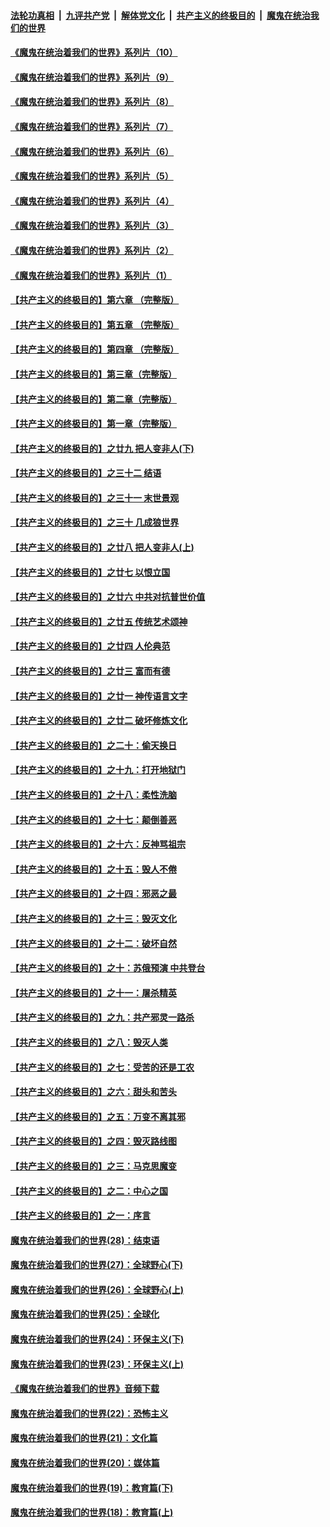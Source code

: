 

####  [法轮功真相](../../../../basic/blob/master/README.md?t=08240831) &nbsp;|&nbsp; [九评共产党](../../../../9ping.md/blob/master/README.md?t=08240831) &nbsp;|&nbsp; [解体党文化](../../../../jtdwh.md/blob/master/README.md?t=08240831)  &nbsp;|&nbsp; [共产主义的终极目的](../../../../gczydzjmd.md/blob/master/README.md?t=08240831) &nbsp;|&nbsp; [魔鬼在统治我们的世界](../../../../mgztzwmdsj.md/blob/master/README.md?t=08240831) 

#### [《魔鬼在统治着我们的世界》系列片（10）](../pages/nsc422/n12292670.md?t=08240831) 

#### [《魔鬼在统治着我们的世界》系列片（9）](../pages/nsc422/n12290859.md?t=08240831) 

#### [《魔鬼在统治着我们的世界》系列片（8）](../pages/nsc422/n12287445.md?t=08240831) 

#### [《魔鬼在统治着我们的世界》系列片（7）](../pages/nsc422/n12283425.md?t=08240831) 

#### [《魔鬼在统治着我们的世界》系列片（6）](../pages/nsc422/n12282314.md?t=08240831) 

#### [《魔鬼在统治着我们的世界》系列片（5）](../pages/nsc422/n12281419.md?t=08240831) 

#### [《魔鬼在统治着我们的世界》系列片（4）](../pages/nsc422/n12274024.md?t=08240831) 

#### [《魔鬼在统治着我们的世界》系列片（3）](../pages/nsc422/n12271322.md?t=08240831) 

#### [《魔鬼在统治着我们的世界》系列片（2）](../pages/nsc422/n12269049.md?t=08240831) 

#### [《魔鬼在统治着我们的世界》系列片（1）](../pages/nsc422/n12267575.md?t=08240831) 

#### [【共产主义的终极目的】第六章 （完整版）](../pages/nsc422/n11428913.md?t=08240831) 

#### [【共产主义的终极目的】第五章 （完整版）](../pages/nsc422/n11428912.md?t=08240831) 

#### [【共产主义的终极目的】第四章 （完整版）](../pages/nsc422/n11428907.md?t=08240831) 

#### [【共产主义的终极目的】第三章（完整版）](../pages/nsc422/n11428848.md?t=08240831) 

#### [【共产主义的终极目的】第二章（完整版）](../pages/nsc422/n11428831.md?t=08240831) 

#### [【共产主义的终极目的】第一章（完整版）](../pages/nsc422/n11417651.md?t=08240831) 

#### [【共产主义的终极目的】之廿九 把人变非人(下)](../pages/nsc422/n11344140.md?t=08240831) 

#### [【共产主义的终极目的】之三十二 结语](../pages/nsc422/n11360535.md?t=08240831) 

#### [【共产主义的终极目的】之三十一 末世景观](../pages/nsc422/n11351129.md?t=08240831) 

#### [【共产主义的终极目的】之三十 几成狼世界](../pages/nsc422/n11348280.md?t=08240831) 

#### [【共产主义的终极目的】之廿八 把人变非人(上)](../pages/nsc422/n11340492.md?t=08240831) 

#### [【共产主义的终极目的】之廿七 以恨立国](../pages/nsc422/n11336944.md?t=08240831) 

#### [【共产主义的终极目的】之廿六 中共对抗普世价值](../pages/nsc422/n11324785.md?t=08240831) 

#### [【共产主义的终极目的】之廿五 传统艺术颂神](../pages/nsc422/n11296396.md?t=08240831) 

#### [【共产主义的终极目的】之廿四 人伦典范](../pages/nsc422/n11296397.md?t=08240831) 

#### [【共产主义的终极目的】之廿三 富而有德](../pages/nsc422/n11283598.md?t=08240831) 

#### [【共产主义的终极目的】之廿一 神传语言文字](../pages/nsc422/n11263265.md?t=08240831) 

#### [【共产主义的终极目的】之廿二 破坏修炼文化](../pages/nsc422/n11245728.md?t=08240831) 

#### [【共产主义的终极目的】之二十：偷天换日](../pages/nsc422/n11238846.md?t=08240831) 

#### [【共产主义的终极目的】之十九：打开地狱门](../pages/nsc422/n11206376.md?t=08240831) 

#### [【共产主义的终极目的】之十八：柔性洗脑](../pages/nsc422/n11199994.md?t=08240831) 

#### [【共产主义的终极目的】之十七：颠倒善恶](../pages/nsc422/n11179782.md?t=08240831) 

#### [【共产主义的终极目的】之十六：反神骂祖宗](../pages/nsc422/n11166798.md?t=08240831) 

#### [【共产主义的终极目的】之十五：毁人不倦](../pages/nsc422/n11166792.md?t=08240831) 

#### [【共产主义的终极目的】之十四：邪恶之最](../pages/nsc422/n11150249.md?t=08240831) 

#### [【共产主义的终极目的】之十三：毁灭文化](../pages/nsc422/n11135227.md?t=08240831) 

#### [【共产主义的终极目的】之十二：破坏自然](../pages/nsc422/n11135214.md?t=08240831) 

#### [【共产主义的终极目的】之十：苏俄预演 中共登台](../pages/nsc422/n11118424.md?t=08240831) 

#### [【共产主义的终极目的】之十一：屠杀精英](../pages/nsc422/n11118442.md?t=08240831) 

#### [【共产主义的终极目的】之九：共产邪灵一路杀](../pages/nsc422/n11114139.md?t=08240831) 

#### [【共产主义的终极目的】之八：毁灭人类](../pages/nsc422/n11108503.md?t=08240831) 

#### [【共产主义的终极目的】之七：受苦的还是工农](../pages/nsc422/n11101809.md?t=08240831) 

#### [【共产主义的终极目的】之六：甜头和苦头](../pages/nsc422/n11096971.md?t=08240831) 

#### [【共产主义的终极目的】之五：万变不离其邪](../pages/nsc422/n11091285.md?t=08240831) 

#### [【共产主义的终极目的】之四：毁灭路线图](../pages/nsc422/n11086284.md?t=08240831) 

#### [【共产主义的终极目的】之三：马克思魔变](../pages/nsc422/n11061941.md?t=08240831) 

#### [【共产主义的终极目的】之二：中心之国](../pages/nsc422/n11047728.md?t=08240831) 

#### [【共产主义的终极目的】之一：序言](../pages/nsc422/n11086077.md?t=08240831) 

#### [魔鬼在统治着我们的世界(28)：结束语](../pages/nsc422/n10936246.md?t=08240831) 

#### [魔鬼在统治着我们的世界(27)：全球野心(下)](../pages/nsc422/n10928319.md?t=08240831) 

#### [魔鬼在统治着我们的世界(26)：全球野心(上)](../pages/nsc422/n10900318.md?t=08240831) 

#### [魔鬼在统治着我们的世界(25)：全球化](../pages/nsc422/n10788205.md?t=08240831) 

#### [魔鬼在统治着我们的世界(24)：环保主义(下)](../pages/nsc422/n10695307.md?t=08240831) 

#### [魔鬼在统治着我们的世界(23)：环保主义(上)](../pages/nsc422/n10688613.md?t=08240831) 

#### [《魔鬼在统治着我们的世界》音频下载](../pages/nsc422/n10635553.md?t=08240831) 

#### [魔鬼在统治着我们的世界(22)：恐怖主义](../pages/nsc422/n10614727.md?t=08240831) 

#### [魔鬼在统治着我们的世界(21)：文化篇](../pages/nsc422/n10597706.md?t=08240831) 

#### [魔鬼在统治着我们的世界(20)：媒体篇](../pages/nsc422/n10586579.md?t=08240831) 

#### [魔鬼在统治着我们的世界(19)：教育篇(下)](../pages/nsc422/n10564808.md?t=08240831) 

#### [魔鬼在统治着我们的世界(18)：教育篇(上)](../pages/nsc422/n10526970.md?t=08240831) 

